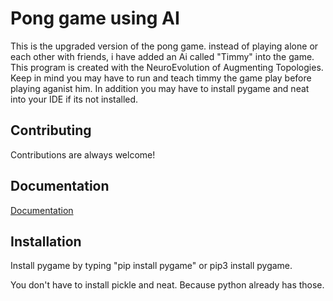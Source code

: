 # Pong game using AI

This is the upgraded version of the pong game. instead of playing alone or each other with friends, 
i have added an Ai called "Timmy" into the game. This program is created with the NeuroEvolution of Augmenting Topologies.
Keep in mind you may have to run and teach timmy the game play before playing aganist him. 
In addition you may have to install pygame and neat into your IDE if its not installed.  



## Contributing

Contributions are always welcome!












## Documentation

[Documentation](https://neat-python.readthedocs.io/en/latest/neat_overview.html)




## Installation

Install pygame by typing "pip install pygame" or pip3 install pygame.

You don't have to install pickle and neat. Because python already has those. 
    

